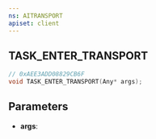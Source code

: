 ```yaml
---
ns: AITRANSPORT
apiset: client
---
```

## TASK_ENTER_TRANSPORT

```c
// 0xAEE3ADD08829CB6F
void TASK_ENTER_TRANSPORT(Any* args);
```


## Parameters
* **args**:



